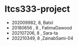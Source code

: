 # Itcs333-project
- 202009982, 8, Batxl
- 20180656 , 8 , FatimaDawood
- 202107206, 8 , Sara-ta
- 202210349, 8 ,ZainabSami-04
